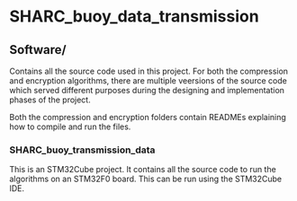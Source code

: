 # SHARC_buoy_data_transmission

## Software/
Contains all the source code used in this project. For both the compression and encryption algorithms, there are multiple veersions of the source code which served different purposes during the designing and implementation phases of the project.

Both the compression and encryption folders contain READMEs explaining how to compile and run the files.

### SHARC_buoy_transmission_data
This is an STM32Cube project. It contains all the source code to run the algorithms on an STM32F0 board. This can be run using the STM32Cube IDE.
